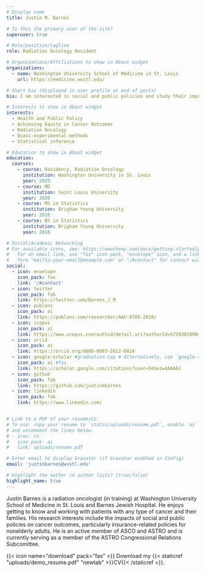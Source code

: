 ```yaml
---
# Display name
title: Justin M. Barnes

# Is this the primary user of the site?
superuser: true

# Role/position/tagline
role: Radiation Oncology Resident

# Organizations/Affiliations to show in About widget
organizations:
  - name: Washington University School of Medicine in St. Louis
    url: https://medicine.wustl.edu/

# Short bio (displayed in user profile at end of posts)
bio: I am interested in social and public policies and study their impacts on access to cancer care and cancer outcomes.

# Interests to show in About widget
interests:
  - Health and Public Policy
  - Achieving Equity in Cancer Outcomes
  - Radiation Oncology
  - Quasi-experimental methods
  - Statistical inference

# Education to show in About widget
education:
  courses:
    - course: Residency, Radiation Oncology
      institution: Washington University in St. Louis
      year: 2025
    - course: MD
      institution: Saint Louis University
      year: 2020
    - course: MS in Statistics
      institution: Brigham Young University
      year: 2016
    - course: BS in Statistics
      institution: Brigham Young University
      year: 2016

# Social/Academic Networking
# For available icons, see: https://wowchemy.com/docs/getting-started/page-builder/#icons
#   For an email link, use "fas" icon pack, "envelope" icon, and a link in the
#   form "mailto:your-email@example.com" or "/#contact" for contact widget.
social:
  - icon: envelope
    icon_pack: fas
    link: '/#contact'
  - icon: twitter
    icon_pack: fab
    link: https://twitter.com/Barnes_J_M
  - icon: publons
    icon_pack: ai
    link: https://publons.com/researcher/AAV-8785-2020/
  - icon: scopus
    icon_pack: ai
    link: https://www.scopus.com/authid/detail.uri?authorId=57203039984
  - icon: orcid
    icon_pack: ai
    link: https://orcid.org/0000-0003-2812-0824
  - icon: google-scholar #graduation-cap # Alternatively, use `google-scholar` icon from `ai` icon pack
    icon_pack: ai #fas
    link: https://scholar.google.com/citations?user=5mSezw4AAAAJ
  - icon: github
    icon_pack: fab
    link: https://github.com/justinmbarnes
  - icon: linkedin
    icon_pack: fab
    link: https://www.linkedin.com/


# Link to a PDF of your resume/CV.
# To use: copy your resume to `static/uploads/resume.pdf`, enable `ai` icons in `params.toml`,
# and uncomment the lines below.
# - icon: cv
#   icon_pack: ai
#   link: uploads/resume.pdf

# Enter email to display Gravatar (if Gravatar enabled in Config)
email: 'justinbarnes@wustl.edu'

# Highlight the author in author lists? (true/false)
highlight_name: true
---
```


Justin Barnes is a radiation oncologist (in training) at Washington University School of Medicine in St. Louis and Barnes Jewish Hospital. He enjoys getting to know and working with patients with any type of cancer and their families. His research interests include the impacts of social and public policies on cancer outcomes, particularly insurance-related policies for nonelderly adults. He is an active member of ASCO and ASTRO and is currently serving as a member of the ASTRO Congressional Relations Subcomittee.

{{< icon name="download" pack="fas" >}} Download my {{< staticref "uploads/demo_resume.pdf" "newtab" >}}CV{{< /staticref >}}.
